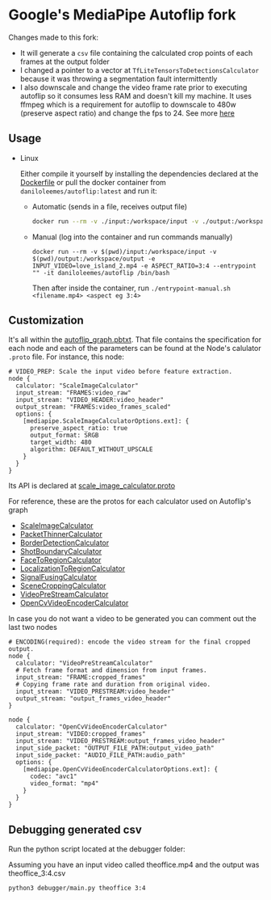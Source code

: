 # Google's MediaPipe Autoflip fork

Changes made to this fork:
- It will generate a `csv` file containing the calculated crop points of each frames at the output folder
- I changed a pointer to a vector at `TfLiteTensorsToDetectionsCalculator` because it was throwing a segmentation fault intermittently
- I also downscale and change the video frame rate prior to executing autoflip so it consumes less RAM and doesn't kill my machine. It uses ffmpeg which is a requirement for autoflip to downscale to 480w (preserve aspect ratio) and change the fps to 24. See more [here](/entrypoint.sh)

## Usage

- Linux

  Either compile it yourself by installing the dependencies declared at the [Dockerfile](/src/Dockerfile) or pull the docker container from `daniloleemes/autoflip:latest` and run it:

  - Automatic (sends in a file, receives output file)

    ```bash
    docker run --rm -v ./input:/workspace/input -v ./output:/workspace/output -e INPUT_VIDEO=theoffice_parkour.mp4 -e ASPECT_RATIO=3:4 daniloleemes/autoflip
    ```

  - Manual (log into the container and run commands manually)
    ```
    docker run --rm -v $(pwd)/input:/workspace/input -v $(pwd)/output:/workspace/output -e INPUT_VIDEO=love_island_2.mp4 -e ASPECT_RATIO=3:4 --entrypoint "" -it daniloleemes/autoflip /bin/bash
    ```
    Then after inside the container, run `./entrypoint-manual.sh <filename.mp4> <aspect eg 3:4>`


## Customization

It's all within the [autoflip_graph.pbtxt](/input/autoflip_graph.pbtxt). That file contains the specification for each node and each of the parameters can be found at the Node's calulator `.proto` file. For instance, this node:

```
# VIDEO_PREP: Scale the input video before feature extraction.
node {
  calculator: "ScaleImageCalculator"
  input_stream: "FRAMES:video_raw"
  input_stream: "VIDEO_HEADER:video_header"
  output_stream: "FRAMES:video_frames_scaled"
  options: {
    [mediapipe.ScaleImageCalculatorOptions.ext]: {
      preserve_aspect_ratio: true
      output_format: SRGB
      target_width: 480
      algorithm: DEFAULT_WITHOUT_UPSCALE
    }
  }
}
```

Its API is declared at [scale_image_calculator.proto](/src/mediapipe/calculators/image/scale_image_calculator.proto)

For reference, these are the protos for each calculator used on Autoflip's graph

- [ScaleImageCalculator](/src/mediapipe/calculators/image/scale_image_calculator.proto)
- [PacketThinnerCalculator](/src/mediapipe/calculators/core/packet_thinner_calculator.proto)
- [BorderDetectionCalculator](/src/mediapipe/examples/desktop/autoflip/calculators/border_detection_calculator.proto)
- [ShotBoundaryCalculator](/src/mediapipe/examples/desktop/autoflip/calculators/shot_boundary_calculator.proto)
- [FaceToRegionCalculator](/src/mediapipe/examples/desktop/autoflip/calculators/face_to_region_calculator.proto)
- [LocalizationToRegionCalculator](/src/mediapipe/examples/desktop//autoflip/calculators/localization_to_region_calculator.proto)
- [SignalFusingCalculator](/src/mediapipe/examples/desktop/autoflip/calculators/signal_fusing_calculator.proto)
- [SceneCroppingCalculator](/src/mediapipe/examples/desktop/autoflip/calculators/scene_cropping_calculator.proto)
- [VideoPreStreamCalculator](/src/mediapipe/calculators/video/video_pre_stream_calculator.proto)
- [OpenCvVideoEncoderCalculator](/src/mediapipe/calculators/video/opencv_video_encoder_calculator.proto.proto)

In case you do not want a video to be generated you can comment out the last two nodes
```
# ENCODING(required): encode the video stream for the final cropped output.
node {
  calculator: "VideoPreStreamCalculator"
  # Fetch frame format and dimension from input frames.
  input_stream: "FRAME:cropped_frames"
  # Copying frame rate and duration from original video.
  input_stream: "VIDEO_PRESTREAM:video_header"
  output_stream: "output_frames_video_header"
}

node {
  calculator: "OpenCvVideoEncoderCalculator"
  input_stream: "VIDEO:cropped_frames"
  input_stream: "VIDEO_PRESTREAM:output_frames_video_header"
  input_side_packet: "OUTPUT_FILE_PATH:output_video_path"
  input_side_packet: "AUDIO_FILE_PATH:audio_path"
  options: {
    [mediapipe.OpenCvVideoEncoderCalculatorOptions.ext]: {
      codec: "avc1"
      video_format: "mp4"
    }
  }
}
```

## Debugging generated csv

Run the python script located at the debugger folder:

Assuming you have an input video called theoffice.mp4 and the output was theoffice_3:4.csv

```
python3 debugger/main.py theoffice 3:4
```